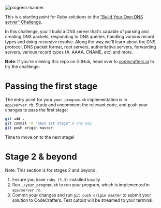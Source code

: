 ![progress-banner](https://codecrafters.io/landing/images/default_progress_banners/dns-server.png)

This is a starting point for Ruby solutions to the
["Build Your Own DNS server" Challenge](https://app.codecrafters.io/courses/dns-server/overview).

In this challenge, you'll build a DNS server that's capable of parsing and
creating DNS packets, responding to DNS queries, handling various record types
and doing recursive resolve. Along the way we'll learn about the DNS protocol,
DNS packet format, root servers, authoritative servers, forwarding servers,
various record types (A, AAAA, CNAME, etc) and more.

**Note**: If you're viewing this repo on GitHub, head over to
[codecrafters.io](https://codecrafters.io) to try the challenge.

# Passing the first stage

The entry point for your `your_program.sh` implementation is in `app/server.rb`.
Study and uncomment the relevant code, and push your changes to pass the first
stage:

```sh
git add .
git commit -m "pass 1st stage" # any msg
git push origin master
```

Time to move on to the next stage!

# Stage 2 & beyond

Note: This section is for stages 2 and beyond.

1. Ensure you have `ruby (3.3)` installed locally
1. Run `./your_program.sh` to run your program, which is implemented in
   `app/server.rb`.
1. Commit your changes and run `git push origin master` to submit your solution
   to CodeCrafters. Test output will be streamed to your terminal.

